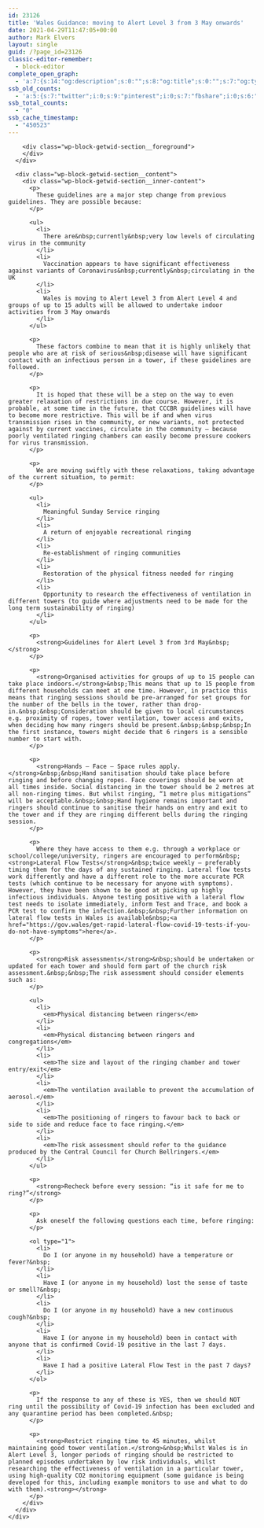 ```yaml
---
id: 23126
title: 'Wales Guidance: moving to Alert Level 3 from 3 May onwards'
date: 2021-04-29T11:47:05+00:00
author: Mark Elvers
layout: single
guid: /?page_id=23126
classic-editor-remember:
  - block-editor
complete_open_graph:
  - 'a:7:{s:14:"og:description";s:0:"";s:8:"og:title";s:0:"";s:7:"og:type";s:0:"";s:12:"twitter:card";s:7:"summary";s:15:"twitter:creator";s:0:"";s:19:"twitter:description";s:0:"";s:8:"og:image";s:0:"";}'
ssb_old_counts:
  - 'a:5:{s:7:"twitter";i:0;s:9:"pinterest";i:0;s:7:"fbshare";i:0;s:6:"reddit";i:0;s:6:"tumblr";N;}'
ssb_total_counts:
  - "0"
ssb_cache_timestamp:
  - "450523"
---
```

<div class="wp-block-getwid-section">
  <div class="wp-block-getwid-section__wrapper">
    <div class="wp-block-getwid-section__inner-wrapper">
      <div class="wp-block-getwid-section__background-holder">
        <div class="wp-block-getwid-section__background">
        </div>
        
        <div class="wp-block-getwid-section__foreground">
        </div>
      </div>
      
      <div class="wp-block-getwid-section__content">
        <div class="wp-block-getwid-section__inner-content">
          <p>
            These guidelines are a major step change from previous guidelines. They are possible because:
          </p>
          
          <ul>
            <li>
              There are&nbsp;currently&nbsp;very low levels of circulating virus in the community
            </li>
            <li>
              Vaccination appears to have significant effectiveness against variants of Coronavirus&nbsp;currently&nbsp;circulating in the UK
            </li>
            <li>
              Wales is moving to Alert Level 3 from Alert Level 4 and groups of up to 15 adults will be allowed to undertake indoor activities from 3 May onwards
            </li>
          </ul>
          
          <p>
            These factors combine to mean that it is highly unlikely that people who are at risk of serious&nbsp;disease will have significant contact with an infectious person in a tower, if these guidelines are followed.
          </p>
          
          <p>
            It is hoped that these will be a step on the way to even greater relaxation of restrictions in due course. However, it is probable, at some time in the future, that CCCBR guidelines will have to become more restrictive. This will be if and when virus transmission rises in the community, or new variants, not protected against by current vaccines, circulate in the community – because poorly ventilated ringing chambers can easily become pressure cookers for virus transmission.
          </p>
          
          <p>
            We are moving swiftly with these relaxations, taking advantage of the current situation, to permit:
          </p>
          
          <ul>
            <li>
              Meaningful Sunday Service ringing
            </li>
            <li>
              A return of enjoyable recreational ringing
            </li>
            <li>
              Re-establishment of ringing communities
            </li>
            <li>
              Restoration of the physical fitness needed for ringing
            </li>
            <li>
              Opportunity to research the effectiveness of ventilation in different towers (to guide where adjustments need to be made for the long term sustainability of ringing)
            </li>
          </ul>
          
          <p>
            <strong>Guidelines for Alert Level 3 from 3rd May&nbsp;</strong>
          </p>
          
          <p>
            <strong>Organised activities for groups of up to 15 people can take place indoors.</strong>&nbsp;This means that up to 15 people from different households can meet at one time. However, in practice this means that ringing sessions should be pre-arranged for set groups for the number of the bells in the tower, rather than drop-in.&nbsp;&nbsp;Consideration should be given to local circumstances e.g. proximity of ropes, tower ventilation, tower access and exits, when deciding how many ringers should be present.&nbsp;&nbsp;&nbsp;In the first instance, towers might decide that 6 ringers is a sensible number to start with.
          </p>
          
          <p>
            <strong>Hands – Face – Space rules apply.</strong>&nbsp;&nbsp;Hand sanitisation should take place before ringing and before changing ropes. Face coverings should be worn at all times inside. Social distancing in the tower should be 2 metres at all non-ringing times. But whilst ringing, “1 metre plus mitigations” will be acceptable.&nbsp;&nbsp;Hand hygiene remains important and ringers should continue to sanitise their hands on entry and exit to the tower and if they are ringing different bells during the ringing session.
          </p>
          
          <p>
            Where they have access to them e.g. through a workplace or school/college/university, ringers are encouraged to perform&nbsp;<strong>Lateral Flow Tests</strong>&nbsp;twice weekly – preferably timing them for the days of any sustained ringing. Lateral flow tests work differently and have a different role to the more accurate PCR tests (which continue to be necessary for anyone with symptoms). However, they have been shown to be good at picking up highly infectious individuals. Anyone testing positive with a lateral flow test needs to isolate immediately, inform Test and Trace, and book a PCR test to confirm the infection.&nbsp;&nbsp;Further information on lateral flow tests in Wales is available&nbsp;<a href="https://gov.wales/get-rapid-lateral-flow-covid-19-tests-if-you-do-not-have-symptoms">here</a>.
          </p>
          
          <p>
            <strong>Risk assessments</strong>&nbsp;should be undertaken or updated for each tower and should form part of the church risk assessment.&nbsp;&nbsp;The risk assessment should consider elements such as:
          </p>
          
          <ul>
            <li>
              <em>Physical distancing between ringers</em>
            </li>
            <li>
              <em>Physical distancing between ringers and congregations</em>
            </li>
            <li>
              <em>The size and layout of the ringing chamber and tower entry/exit</em>
            </li>
            <li>
              <em>The ventilation available to prevent the accumulation of aerosol.</em>
            </li>
            <li>
              <em>The positioning of ringers to favour back to back or side to side and reduce face to face ringing.</em>
            </li>
            <li>
              <em>The risk assessment should refer to the guidance produced by the Central Council for Church Bellringers.</em>
            </li>
          </ul>
          
          <p>
            <strong>Recheck before every session: “is it safe for me to ring?”</strong>
          </p>
          
          <p>
            Ask oneself the following questions each time, before ringing:
          </p>
          
          <ol type="1">
            <li>
              Do I (or anyone in my household) have a temperature or fever?&nbsp;
            </li>
            <li>
              Have I (or anyone in my household) lost the sense of taste or smell?&nbsp;
            </li>
            <li>
              Do I (or anyone in my household) have a new continuous cough?&nbsp;
            </li>
            <li>
              Have I (or anyone in my household) been in contact with anyone that is confirmed Covid-19 positive in the last 7 days.
            </li>
            <li>
              Have I had a positive Lateral Flow Test in the past 7 days?
            </li>
          </ol>
          
          <p>
            If the response to any of these is YES, then we should NOT ring until the possibility of Covid-19 infection has been excluded and any quarantine period has been completed.&nbsp;
          </p>
          
          <p>
            <strong>Restrict ringing time to 45 minutes, whilst maintaining good tower ventilation.</strong>&nbsp;Whilst Wales is in Alert Level 3, longer periods of ringing should be restricted to planned episodes undertaken by low risk individuals, whilst researching the effectiveness of ventilation in a particular tower, using high­-quality CO2 monitoring equipment (some guidance is being developed for this, including example monitors to use and what to do with them).<strong></strong>
          </p>
        </div>
      </div>
    </div>
  </div>
</div>
